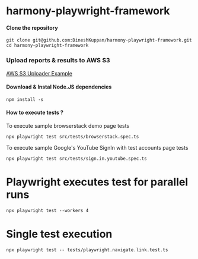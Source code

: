 # harmony-playwright-framework

#### Clone the repository
```
git clone git@github.com:DineshKuppan/harmony-playwright-framework.git
cd harmony-playwright-framework
```

### Upload reports & results to AWS S3

[AWS S3 Uploader Example](https://www.netguru.com/blog/automated-testing-optimization)

#### Download & Instal Node.JS dependencies 
```
npm install -s
```

#### How to execute tests ?

To execute sample browserstack demo page tests

```
npx playwright test src/tests/browserstack.spec.ts
```

To execute sample Google's YouTube SignIn with test accounts page tests

```
npx playwright test src/tests/sign.in.youtube.spec.ts
```

# Playwright executes test for parallel runs
```
npx playwright test --workers 4
```

# Single test execution
```
npx playwright test -- tests/playwright.navigate.link.test.ts
```